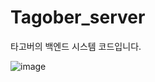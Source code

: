 # Tagober_server
타고버의 백엔드 시스템 코드입니다.


![image](https://github.com/doogunwo/Tagober_server/assets/87505243/39e99b47-8f77-48b9-85e7-66c1d625e12a)
